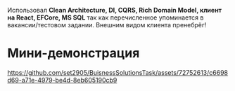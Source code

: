 Использовал **Clean Architecture, DI, CQRS, Rich Domain Model, клиент на React, EFCore, MS SQL** так как перечисленное упоминается в вакансии/тестовом задании. Внешним видом клиента пренебрёг!

# Мини-демонстрация
https://github.com/set2905/BuisnessSolutionsTask/assets/72752613/c6698d69-a71e-4979-be4d-8eb605190cb9


